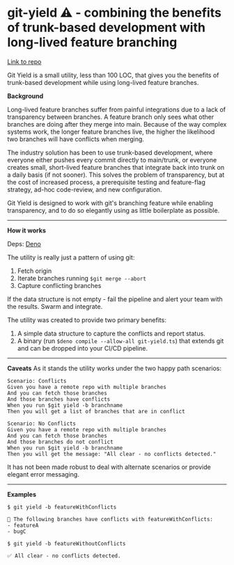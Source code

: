 # git-yield ⚠️ - combining the benefits of trunk-based development with long-lived feature branching
[Link to repo](https://github.com/extremelylatebound/git-yield/)

Git Yield is a small utility, less than 100 LOC, that gives you the benefits of trunk-based development while using long-lived feature branches.

**Background**

Long-lived feature branches suffer from painful integrations due to a lack of transparency between branches. A feature branch only sees what other branches are doing after they merge into main. Because of the way complex systems work, the longer feature branches live, the higher the likelihood two branches will have conflicts when merging.

The industry solution has been to use trunk-based development, where everyone either pushes every commit directly to main/trunk, or everyone creates small, short-lived feature branches that integrate back into trunk on a daily basis (if not sooner). This solves the problem of transparency, but at the cost of increased process, a prerequisite testing and feature-flag strategy, ad-hoc code-review, and new configuration.

Git Yield is designed to work with git's branching feature while enabling transparency, and to do so elegantly using as little boilerplate as possible.

---
**How it works**

Deps: [Deno](https://deno.com/)

The utility is really just a pattern of using git:

1. Fetch origin
2. Iterate branches running `$git merge --abort`
3. Capture conflicting branches

If the data structure is not empty - fail the pipeline and alert your team with the results. Swarm and integrate.

The utility was created to provide two primary benefits:
1. A simple data structure to capture the conflicts and report status.
2. A binary (run `$deno compile --allow-all git-yield.ts`) that extends git and can be dropped into your CI/CD pipeline.

---
**Caveats**
As it stands the utility works under the two happy path scenarios:

```
Scenario: Conflicts
Given you have a remote repo with multiple branches
And you can fetch those branches
And those branches have conflicts
When you run $git yield -b branchname
Then you will get a list of branches that are in conflict

Scenario: No Conflicts
Given you have a remote repo with multiple branches
And you can fetch those branches
And those branches do not conflict
When you run $git yield -b branchname
Then you will get the message: "All clear - no conflicts detected."
```

It has not been made robust to deal with alternate scenarios or provide elegant error messaging.

---
**Examples**

```
$ git yield -b featureWithConflicts

🚨 The following branches have conflicts with featureWithConflicts:
- featureA
- bugC
```
```
$ git yield -b featureWithoutConflicts

✅ All clear - no conflicts detected.

```
